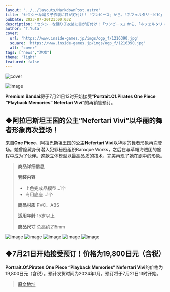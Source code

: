 ```yaml
---
layout: '../../layouts/MarkdownPost.astro'
title: 'セクシーな踊り子衣装に目が釘付け！「ワンピース」から、「ネフェルタリ・ビビ」フィギュアが再販'
pubDate: 2023-07-20T21:00:03Z
description: 'セクシーな踊り子衣装に目が釘付け！「ワンピース」から、「ネフェルタリ・ビビ」フィギュアが再販'
author: 'T.Yuta'
cover:
  url: 'https://www.inside-games.jp/imgs/ogp_f/1216390.jpg'
  square: 'https://www.inside-games.jp/imgs/ogp_f/1216390.jpg'
  alt: "cover"
tags: ["news","游戏"]
theme: 'light'
featured: false
---
```


![cover](https://www.inside-games.jp/imgs/ogp_f/1216390.jpg)

![image](https://www.inside-games.jp/imgs/zoom/1216391.jpg)

**Premium Bandai**将于7月21日13时开始接受“**Portrait.Of.Pirates One Piece “Playback Memories” Nefertari Vivi**”的再销售预订。

## ◆**阿拉巴斯坦王国的公主“Nefertari Vivi”以华丽的舞者形象再次登场！**

来自**One Piece**，阿拉巴斯坦王国的公主**Nefertari Vivi**以华丽的舞者形象再次登场。她曾隐藏身份潜入犯罪秘密组织Baroque Works，之后在与草帽海贼团的旅程中成为了伙伴。这款立体模型以最高品质的技术，完美再现了她在剧中的形象。

> **商品详细信息**
> 
> **套装内容**
> - 上色完成品模型...1个
> - 专用底座...1个
> 
> **商品材质**
> PVC、ABS
> 
> **适用年龄**
> 15岁以上
> 
> **商品尺寸**
> 总高约215mm

![image](https://www.inside-games.jp/imgs/zoom/1216392.jpg)
![image](https://www.inside-games.jp/imgs/zoom/1216393.jpg)
![image](https://www.inside-games.jp/imgs/zoom/1216395.jpg)
![image](https://www.inside-games.jp/imgs/zoom/1216397.jpg)
![image](https://www.inside-games.jp/imgs/zoom/1216401.jpg)

## ◆7月21日开始接受预订！价格为19,800日元（含税）

**Portrait.Of.Pirates One Piece “Playback Memories” Nefertari Vivi**的价格为19,800日元（含税）。预计发货时间为2024年1月。预订将于7月21日13时开始。

>[原文地址](https://www.inside-games.jp/article/2023/07/21/147309.html)  